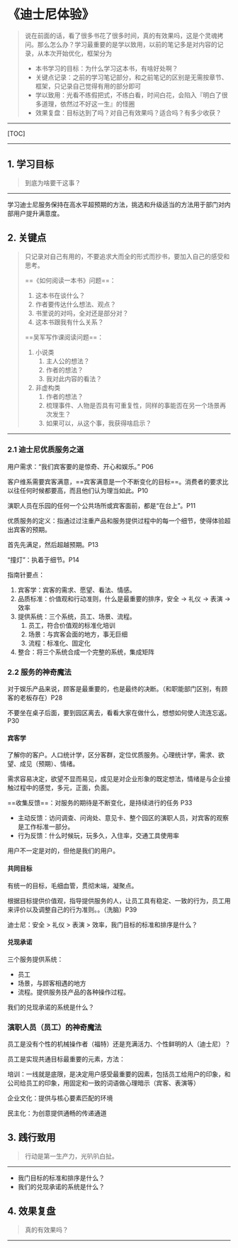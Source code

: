 # 《迪士尼体验》

> 说在前面的话，看了很多书花了很多时间，真的有效果吗，这是个灵魂拷问。那么怎么办？学习最重要的是学以致用，以前的笔记多是对内容的记录，从本次开始优化，框架分为
> 	- 本书学习的目标：为什么学习这本书，有啥好处啊？
> 	- 关键点记录：之前的学习笔记部分，和之前笔记的区别是无需按章节、框架，只记录自己觉得有用的部分即可
> 	- 学以致用：光看不练假把式，不练白看，时间白花，会陷入『明白了很多道理，依然过不好这一生』的怪圈
> 	- 效果复盘：目标达到了吗？对自己有效果吗？适合吗？有多少收获？

-----

[TOC]

----



## 1. 学习目标

> 到底为啥要干这事？

-----

学习迪士尼服务保持在高水平超预期的方法，挑选和升级适当的方法用于部门对内部用户提升满意度。

## 2. 关键点

> 只记录对自己有用的，不要追求大而全的形式而抄书，要加入自己的感受和思考。
>
> ==《如何阅读一本书》问题==：
>
> 1. 这本书在谈什么？
> 2. 作者要传达什么想法、观点？
> 3. 书里说的对吗，全对还是部分对？
> 4. 这本书跟我有什么关系？
>
> 
>
> ==吴军写作课阅读问题==：
>
> 1. 小说类
>    1. 主人公的想法？
>    2. 作者的想法？
>    3. 我对此内容的看法？
> 2. 非虚构类
>    1. 作者的想法？
>    2. 梳理事件、人物是否具有可重复性，同样的事能否在另一个场景再次发生？
>    3. 如果可以，从这个事，我获得啥启示？

-----

### 2.1 迪士尼优质服务之道

用户需求：“我们宾客要的是惊奇、开心和娱乐。”  P06

客户维系需要宾客满意，==宾客满意是一个不断变化的目标==。消费者的要求比以往任何时候都要高，而且他们认为理当如此。P10

演职人员在乐园的任何一个公共场所或宾客面前，都是“在台上”。P11

优质服务的定义：指通过过注重产品和服务提供过程中的每一个细节，使得体验超出宾客的预期。

首先先满足，然后超越预期。P13

“撞灯”：执着于细节。P14 

指南针要点：

1. 宾客学：宾客的需求、愿望、看法、情感。
2. 品质标准：价值观和行动准则，什么是最重要的排序，安全 -> 礼仪 -> 表演 -> 效率
3. 提供系统：三个系统，员工、场景、流程。
   1. 员工，符合价值观的标准化培训
   2. 场景：与宾客会面的地方，事无巨细
   3. 流程：标准化、固定化
4. 整合：将三个系统合成一个完整的系统，集成矩阵

### 2.2 服务的神奇魔法

对于娱乐产品来说，顾客是最重要的，也是最终的决断。（和职能部门区别，有顾客的老板存在）P28

不要坐在桌子后面，要到园区离去，看看大家在做什么，想想如何使人流连忘返。P30

#### 宾客学

了解你的客户。人口统计学，区分客群，定位优质服务。心理统计学，需求、欲望、成见（预期）、情绪。

需求容易决定，欲望不显而易见，成见是对企业形象的既定想法，情绪是与企业接触过程中的感觉，多元，正面，负面。

==收集反馈==：对服务的期待是不断变化，是持续进行的任务 P33

- 主动反馈：访问调查、问询处、意见卡、整个园区的演职人员，对宾客的观察是工作标准一部分。
- 行为反馈：什么时候玩，玩多久，入住率，交通工具使用率

用户不一定是对的，但他是我们的用户。

#### 共同目标

有统一的目标，毛细血管，贯彻末端，凝聚点。

根据目标提供价值观，指导提供服务的人，让员工具有稳定、一致的行为，员工用来评价以及调整自己的行为准则。。（洗脑）P39

迪士尼：安全 > 礼仪 > 表演 > 效率，我门目标的标准和排序是什么？

#### 兑现承诺

三个服务提供系统：

- 员工
- 场景，与顾客相遇的地方
- 流程。提供服务技产品的各种操作过程。

我们的兑现承诺的系统是什么？ 

### 演职人员（员工）的神奇魔法

员工是没有个性的机械操作者（福特）还是充满活力、个性鲜明的人（迪士尼）？

员工是实现共通目标最重要的元素，方法：

培训：一线就是底限，是决定用户感受最重要的因素，包括员工给用户的印象，和公司给员工的印象，用固定和一致的词语做心理暗示（宾客、表演等）

企业文化：提供与核心要素匹配的环境

民主化：为创意提供通畅的传递通道







## 3. 践行致用

> 行动是第一生产力，光叭叭白扯。

-----



- 我门目标的标准和排序是什么？
- 我们的兑现承诺的系统是什么？ 





## 4. 效果复盘

> 真的有效果吗？

-----

